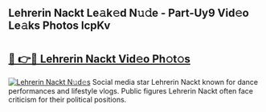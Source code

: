 ## Lehrerin Nackt Le𝚊k𝚎d N𝚞𝚍e - Part-Uy9 Vid𝚎o Le𝚊ks Photos lcpKv

# <h2><a href="http://fb48ab.evod.top/?m=Lehrerin+Nackt">🔗 👉🔴 Lehrerin Nackt Vid𝚎o Ph𝚘t𝚘s</a></h2>

[![Lehrerin Nackt N𝚞d𝚎s](https://i.imgur.com/8V9OHl7.gif)](http://fb48ab.evod.top/?m=Lehrerin+Nackt)
Social media star Lehrerin Nackt known for dance performances and lifestyle vlogs. Public figures Lehrerin Nackt often face criticism for their political positions. 
